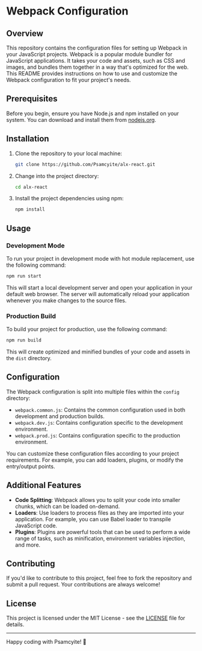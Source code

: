 # Webpack Configuration

## Overview

This repository contains the configuration files for setting up Webpack in your JavaScript projects. Webpack is a popular module bundler for JavaScript applications. It takes your code and assets, such as CSS and images, and bundles them together in a way that's optimized for the web. This README provides instructions on how to use and customize the Webpack configuration to fit your project's needs.

## Prerequisites

Before you begin, ensure you have Node.js and npm installed on your system. You can download and install them from [nodejs.org](https://nodejs.org/).

## Installation

1. Clone the repository to your local machine:

    ```bash
    git clone https://github.com/Psamcyite/alx-react.git
    ```

2. Change into the project directory:

    ```bash
    cd alx-react
    ```

3. Install the project dependencies using npm:

    ```bash
    npm install
    ```

## Usage

### Development Mode

To run your project in development mode with hot module replacement, use the following command:

```bash
npm run start
```

This will start a local development server and open your application in your default web browser. The server will automatically reload your application whenever you make changes to the source files.

### Production Build

To build your project for production, use the following command:

```bash
npm run build
```

This will create optimized and minified bundles of your code and assets in the `dist` directory.

## Configuration

The Webpack configuration is split into multiple files within the `config` directory:

- `webpack.common.js`: Contains the common configuration used in both development and production builds.
- `webpack.dev.js`: Contains configuration specific to the development environment.
- `webpack.prod.js`: Contains configuration specific to the production environment.

You can customize these configuration files according to your project requirements. For example, you can add loaders, plugins, or modify the entry/output points.

## Additional Features

- **Code Splitting**: Webpack allows you to split your code into smaller chunks, which can be loaded on-demand.
- **Loaders**: Use loaders to process files as they are imported into your application. For example, you can use Babel loader to transpile JavaScript code.
- **Plugins**: Plugins are powerful tools that can be used to perform a wide range of tasks, such as minification, environment variables injection, and more.

## Contributing

If you'd like to contribute to this project, feel free to fork the repository and submit a pull request. Your contributions are always welcome!

## License

This project is licensed under the MIT License - see the [LICENSE](LICENSE) file for details.

---

Happy coding with Psamcyite! 🚀